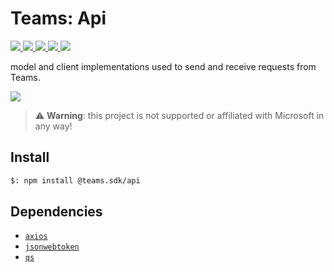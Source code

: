 # Teams: Api

<p>
    <a href="https://www.npmjs.com/package/@teams.sdk/api" target="_blank">
        <img src="https://img.shields.io/npm/v/@teams.sdk/api" />
    </a>
    <a href="https://www.npmjs.com/package/@teams.sdk/api?activeTab=code" target="_blank">
        <img src="https://img.shields.io/bundlephobia/min/@teams.sdk/api" />
    </a>
    <a href="https://www.npmjs.com/package/@teams.sdk/api?activeTab=dependencies" target="_blank">
        <img src="https://img.shields.io/librariesio/release/npm/@teams.sdk/api" />
    </a>
    <a href="https://www.npmjs.com/package/@teams.sdk/api" target="_blank">
        <img src="https://img.shields.io/npm/dw/@teams.sdk/api" />
    </a>
    <a href="https://aacebo.github.io/teams-sdk-js" target="_blank">
        <img src="https://img.shields.io/badge/📖 docs-open-blue" />
    </a>
</p>

model and client implementations used to send and receive requests from Teams.

<a href="https://aacebo.github.io/teams-sdk-js/2.getting-started.html" target="_blank">
    <img src="https://img.shields.io/badge/📖 Getting Started-blue?style=for-the-badge" />
</a>

> ⚠️ **Warning**: this project is not supported or affiliated with Microsoft in any way!

## Install

```bash
$: npm install @teams.sdk/api
```

## Dependencies

-   [`axios`](https://www.npmjs.com/package/axios)
-   [`jsonwebtoken`](https://www.npmjs.com/package/jsonwebtoken)
-   [`qs`](https://www.npmjs.com/package/qs)
